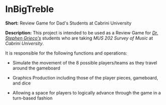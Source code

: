 # InBigTreble
<b>Short:</b> Review Game for Dad's Students at Cabrini University 

<b>Description:</b> This project is intended to be used as a Review Game for [*Dr. Stephen Grieco's*](https://www.cabrini.edu/about/departments/academic-departments/school-of-business-and-professional-studies/visual-and-performing-arts/faculty/stephen-grieco) students who are taking *MUS 202 Survey of Music* at *Cabrini University*. 

It is responsible for the following functions and operations:
- Simulate the movement of the 8 possible players/teams as they travel around the gameboard

- Graphics Production including those of the player pieces, gameboard, and dice

- Allowing a space for players to logically advance through the game in a turn-based fashion
